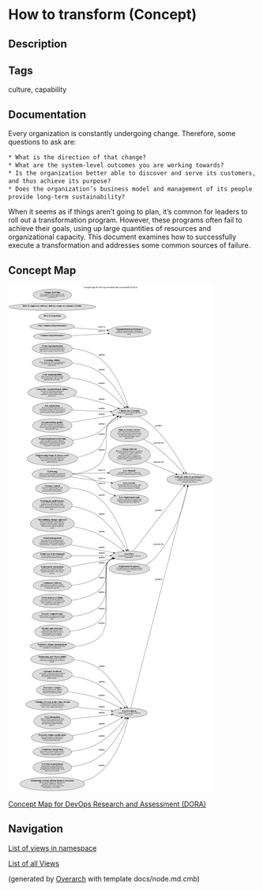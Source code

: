 
# How to transform (Concept)
## Description



## Tags
culture, capability

## Documentation
Every organization is constantly undergoing change. Therefore, some questions to ask are:

    * What is the direction of that change?
    * What are the system-level outcomes you are working towards?
    * Is the organization better able to discover and serve its customers, and thus achieve its purpose?
    * Does the organization’s business model and management of its people provide long-term sustainability?

When it seems as if things aren’t going to plan, it’s common for leaders to roll out a transformation program. However, these programs often fail to achieve their goals, using up large quantities of resources and organizational capacity. This document examines how to successfully execute a transformation and addresses some common sources of failure.

## Concept Map
![Concept Map for DevOps Research and Assessment (DORA)](../../software-development/dora/concept-view.png)

[Concept Map for DevOps Research and Assessment (DORA)](../../software-development/dora/concept-view.md)


## Navigation
[List of views in namespace](./views-in-namespace.md)

[List of all Views](../../views.md)


(generated by [Overarch](https://github.com/soulspace-org/overarch) with template docs/node.md.cmb)
